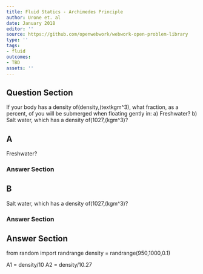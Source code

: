 ```yaml
---
title: Fluid Statics - Archimedes Principle
author: Urone et. al
date: January 2018
editor: ''
source: https://github.com/openwebwork/webwork-open-problem-library
type: ''
tags:
- fluid
outcomes:
- TBD
assets: ''
---
```


## Question Section 

If your body has a density of(density,(textkgm^3), what fraction, as a percent, of you will be submerged when floating gently in: 
a) Freshwater?
b) Salt water, which has a density of(1027,(kgm^3)?

## A
Freshwater?
### Answer Section
## B
Salt water, which has a density of(1027,(kgm^3)?
### Answer Section


## Answer Section

from random import randrange
density = randrange(950,1000,0.1)

A1 = density/10
A2 = density/10.27